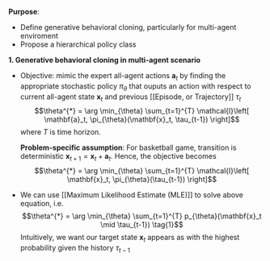 **Purpose**:
- Define generative behavioral cloning, particularly for multi-agent enviroment
- Propose a hierarchical policy class

**1. Generative behavioral cloning in multi-agent scenario**
- Objective: mimic the expert all-agent actions $\mathbf{a}_t$ by finding the appropriate stochastic policy  $\pi_{\theta}$ that ouputs an action with respect to current all-agent state $\mathbf{x}_t$ and previous [[Episode, or Trajectory]] $\tau_t$
	$$\theta^{*} = \arg \min_{\theta} \sum_{t=1}^{T} \mathcal{l}\left[ \mathbf{a}_t, \pi_{\theta}(\mathbf{x}_t, \tau_{t-1}) \right]$$
	where $T$ is time horizon.

	**Problem-specific assumption**: For basketball game, transition is deterministic $\mathbf{x}_{t+1} = \mathbf{x}_t + \mathbf{a}_t$. Hence, the objective becomes
	$$\theta^{*} = \arg \min_{\theta} \sum_{t=1}^{T} \mathcal{l}\left[ \mathbf{x}_t, \pi_{\theta}(\tau_{t-1}) \right]$$
- We can use [[Maximum Likelihood Estimate (MLE)]] to solve above equation, i.e.
	$$\theta^{*} = \arg \min_{\theta} \sum_{t=1}^{T} p_{\theta}(\mathbf{x}_t \mid \tau_{t-1}) \tag{1}$$
	Intuitively, we want our target state $\mathbf{x}_t$ appears as with the highest probability given the history $\tau_{t-1}$

